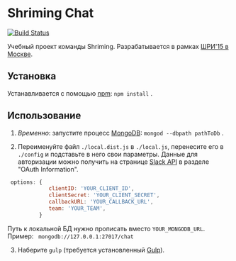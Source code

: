 # Shriming Chat
[![Build Status](https://travis-ci.org/shriming/chat.svg)](https://travis-ci.org/shriming/chat)

Учебный проект команды Shriming. Разрабатывается в рамках [ШРИ'15 в Москве](https://academy.yandex.ru/events/shri/).

## Установка

Устанавливается с помощью [npm](https://npmjs.org): `npm install` .

## Использование

 1) _Временно_: запустите процесс [MongoDB](https://www.mongodb.org/): `mongod --dbpath pathToDb` .

 2) Переименуйте файл `./local.dist.js` в `./local.js`, перенесите его в `./config` и подставьте в него свои параметры.
    Данные для авторизации можно получить на странице [Slack API](https://api.slack.com/applications) в разделе "OAuth Information".

```javascript
 options: {
             clientID: 'YOUR_CLIENT_ID',
             clientSecret: 'YOUR_CLIENT_SECRET',
             callbackURL: 'YOUR_CALLBACK_URL',
             team: 'YOUR_TEAM',
          }
```

Путь к локальной БД нужно прописать вместо `YOUR_MONGODB_URL`.
Пример: ` mongodb://127.0.0.1:27017/chat`

 3) Наберите `gulp` (требуется установленный [Gulp](http://gulpjs.com/)).


